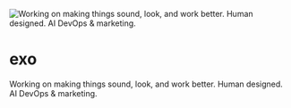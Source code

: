 ![Working on making things sound, look, and work better. Human designed. AI DevOps & marketing.](https://pbs.twimg.com/profile_banners/1948686367573291008/1753445934/1500x500 "EXO")
# exo

Working on making things sound, look, and work better. Human designed. AI DevOps & marketing.
